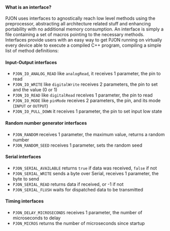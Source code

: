 
#### What is an interface?
PJON uses interfaces to agnostically reach low level methods using the preprocessor, abstracting all architecture related stuff and enhancing portability with no additional memory consumption. An interface is simply a file containing a set of macros pointing to the necessary methods. Interfaces provide users with an easy way to get PJON running on virtually every device able to execute a compiled C++ program, compiling a simple list of method definitions:

#### Input-Output interfaces
- `PJON_IO_ANALOG_READ` like `analogRead`, it receives 1 parameter, the pin to read
- `PJON_IO_WRITE` like `digitalWrite` receives 2 parameters, the pin to set and the value (0 or 1)
- `PJON_IO_READ` like `digitalRead` receives 1 parameter, the pin to read
- `PJON_IO_MODE` like `pinMode` receives 2 parameters, the pin, and its mode (`INPUT` or `OUTPUT`)
- `PJON_IO_PULL_DOWN` it receives 1 parameter, the pin to set input low state

#### Random number generator interfaces
- `PJON_RANDOM` receives 1 parameter, the maximum value, returns a random number
- `PJON_RANDOM_SEED` receives 1 parameter, sets the random seed

#### Serial interfaces
- `PJON_SERIAL_AVAILABLE` returns `true` if data was received, `false` if not
- `PJON_SERIAL_WRITE` sends a byte over Serial, receives 1 parameter, the byte to send
- `PJON_SERIAL_READ` returns data if received, or -1 if  not
- `PJON_SERIAL_FLUSH` waits for dispatched data to be transmitted

#### Timing interfaces
- `PJON_DELAY_MICROSECONDS` receives 1 parameter, the number of microseconds to delay
- `PJON_MICROS` returns the number of microseconds since startup
